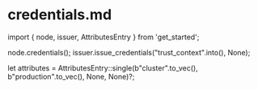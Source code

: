 # credentials.md

<!-- Import necessary files or entities from the get_started directory -->
import { node, issuer, AttributesEntry } from 'get_started';

<!-- Replace lines 97 to 103 with the updated examples from the get_started directory -->
node.credentials();
issuer.issue_credentials("trust_context".into(), None);

let attributes = AttributesEntry::single(b"cluster".to_vec(), b"production".to_vec(), None, None)?;
